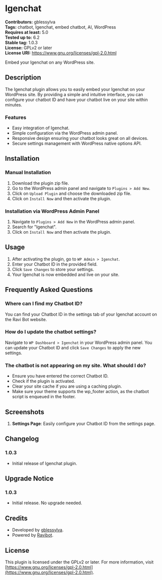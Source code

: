 # Igenchat

**Contributors:** gblessylva  
**Tags:** chatbot, Igenchat, embed chatbot, AI, WordPress  
**Requires at least:** 5.0  
**Tested up to:** 6.2  
**Stable tag:** 1.0.3  
**License:** GPLv2 or later  
**License URI:** https://www.gnu.org/licenses/gpl-2.0.html

Embed your Igenchat on any WordPress site.

## Description

The Igenchat plugin allows you to easily embed your Igenchat on your WordPress site. By providing a simple and intuitive interface, you can configure your chatbot ID and have your chatbot live on your site within minutes.

### Features

- Easy integration of Igenchat.
- Simple configuration via the WordPress admin panel.
- Responsive design ensuring your chatbot looks great on all devices.
- Secure settings management with WordPress native options API.

## Installation

### Manual Installation

1. Download the plugin zip file.
2. Go to the WordPress admin panel and navigate to `Plugins > Add New`.
3. Click on `Upload Plugin` and choose the downloaded zip file.
4. Click on `Install Now` and then activate the plugin.

### Installation via WordPress Admin Panel

1. Navigate to `Plugins > Add New` in the WordPress admin panel.
2. Search for "Igenchat".
3. Click on `Install Now` and then activate the plugin.

## Usage

1. After activating the plugin, go to `WP Admin > Igenchat`.
2. Enter your Chatbot ID in the provided field.
3. Click `Save Changes` to store your settings.
4. Your Igenchat is now embedded and live on your site.

## Frequently Asked Questions

### Where can I find my Chatbot ID?

You can find your Chatbot ID in the settings tab of your Igenchat account on the Ravi Bot website.

### How do I update the chatbot settings?

Navigate to `WP Dashboard > Igenchat` in your WordPress admin panel. You can update your Chatbot ID and click `Save Changes` to apply the new settings.

### The chatbot is not appearing on my site. What should I do?

- Ensure you have entered the correct Chatbot ID.
- Check if the plugin is activated.
- Clear your site cache if you are using a caching plugin.
- Make sure your theme supports the wp_footer action, as the chatbot script is enqueued in the footer.

## Screenshots

1. **Settings Page**: Easily configure your Chatbot ID from the settings page.

## Changelog

### 1.0.3
- Initial release of Igenchat plugin.

## Upgrade Notice

### 1.0.3
- Initial release. No upgrade needed.

## Credits

- Developed by [gblessylva](https://www.gblessylva.co).
- Powered by [Ravibot](https://www.gblessylva.co/).

## License

This plugin is licensed under the GPLv2 or later. For more information, visit [https://www.gnu.org/licenses/gpl-2.0.html](https://www.gnu.org/licenses/gpl-2.0.html).
